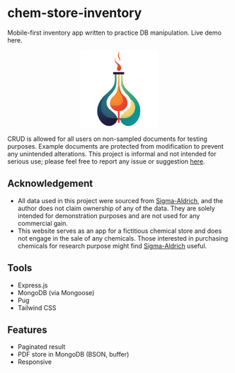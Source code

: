 # chem-store-inventory

Mobile-first inventory app written to practice DB manipulation. Live demo here.

<p align="center">
    <a href="https://www.google.com" target="_blank" rel="noreferrer">
        <img src="./design/favicon.png" alt="Icon" width="175">
    </a>
</p>

CRUD is allowed for all users on non-sampled documents for testing purposes.
Example documents are protected from modification to prevent any unintended
alterations. This project is informal and not intended for serious use; please
feel free to report any issue or suggestion
[here](https://github.com/kentshenlim/chem-store-inventory/issues).

## Acknowledgement

- All data used in this project were sourced from
  [Sigma-Aldrich](https://www.sigmaaldrich.com), and the author does not claim
  ownership of any of the data. They are solely intended for demonstration
  purposes and are not used for any commercial gain.
- This website serves as an app for a fictitious chemical store and does not
  engage in the sale of any chemicals. Those interested in purchasing chemicals
  for research purpose might find [Sigma-Aldrich](https://www.sigmaaldrich.com)
  useful.

## Tools

- Express.js
- MongoDB (via Mongoose)
- Pug
- Tailwind CSS

## Features

- Paginated result
- PDF store in MongoDB (BSON, buffer)
- Responsive
